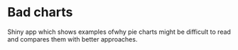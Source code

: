 # Bad charts
Shiny app which shows examples ofwhy pie charts might be difficult to read and compares them with better approaches.
